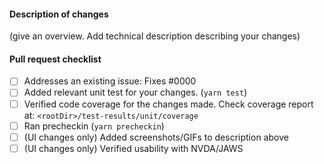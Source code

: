 #### Description of changes

(give an overview. Add technical description describing your changes)

#### Pull request checklist

- [ ] Addresses an existing issue: Fixes #0000
- [ ] Added relevant unit test for your changes. (`yarn test`)
- [ ] Verified code coverage for the changes made. Check coverage report at: `<rootDir>/test-results/unit/coverage`
- [ ] Ran precheckin (`yarn precheckin`)
- [ ] (UI changes only) Added screenshots/GIFs to description above
- [ ] (UI changes only) Verified usability with NVDA/JAWS
